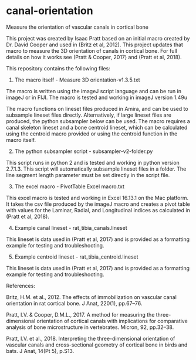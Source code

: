 # canal-orientation
Measure the orientation of vascular canals in cortical bone

This project was created by Isaac Pratt based on an initial macro created by Dr. David Cooper and used in (Britz et al, 2012). This project updates that macro to measure the 3D orientation of canals in cortical bone. For full details on how it works see (Pratt & Cooper, 2017) and (Pratt et al, 2018).

This repository contains the following files:

1) The macro itself - Measure 3D orientation-v1.3.5.txt

The macro is written using the imageJ script language and can be run in imageJ or in FIJI. The macro is tested and working in imageJ version 1.49u

The macro functions on lineset files produced in Amira, and can be used to subsample lineset files directly. Alternatively, if large lineset files are produced, the python subsampler below can be used. The macro requires a canal skeleton lineset and a bone centroid lineset, which can be calculated using the centroid macro provided or using the centroid function in the macro itself.

2) The python subsampler script - subsampler-v2-folder.py

This script runs in python 2 and is tested and working in python version 2.7.1.3. This script will automatically subsample lineset files in a folder. The line segment length parameter must be set directly in the script file.

3) The excel macro - PivotTable Excel macro.txt

This excel macro is tested and working in Excel 16.13.1 on the Mac platform. It takes the csv file produced by the imageJ macro and creates a pivot table with values for the Laminar, Radial, and Longitudinal indices as calculated in (Pratt et al, 2018).

4) Example canal lineset - rat_tibia_canals.lineset

This lineset is data used in (Pratt et al, 2017) and is provided as a formatting example for testing and troubleshooting.

5) Example centroid lineset - rat_tibia_centroid.lineset

This lineset is data used in (Pratt et al, 2017) and is provided as a formatting example for testing and troubleshooting.

References:

Britz, H.M. et al., 2012. The effects of immobilization on vascular canal orientation in rat cortical bone. J Anat, 220(1), pp.67–76.

Pratt, I.V. & Cooper, D.M.L., 2017. A method for measuring the three-dimensional orientation of cortical canals with implications for comparative analysis of bone microstructure in vertebrates. Micron, 92, pp.32–38.

Pratt, I.V. et al., 2018. Interpreting the three-dimensional orientation of vascular canals and cross-sectional geometry of cortical bone in birds and bats. J Anat, 14(Pt 5), p.S13.
